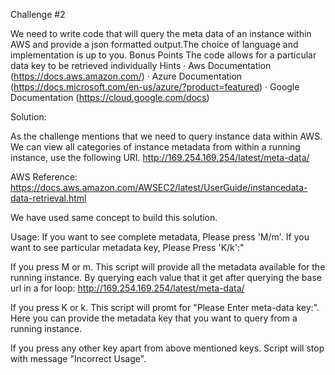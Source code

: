 Challenge #2

We need to write code that will query the meta data of an instance within AWS and provide a json formatted output.The choice of language and implementation is up to you. 
Bonus Points The code allows for a particular data key to be retrieved individually 
Hints · Aws Documentation (https://docs.aws.amazon.com/) · 
		Azure Documentation (https://docs.microsoft.com/en-us/azure/?product=featured) ·
		Google Documentation (https://cloud.google.com/docs)
		
Solution:
 
 As the challenge mentions that we need to query instance data within AWS. We can view all categories of instance metadata from within a running instance, use the following URI.
 http://169.254.169.254/latest/meta-data/
 
 AWS Reference:  https://docs.aws.amazon.com/AWSEC2/latest/UserGuide/instancedata-data-retrieval.html
 
 We have used same concept to build this solution.
 
 Usage: If you want to see complete metadata, Please press \'M/m\'. If you want to see particular metadata key, Please Press \'K/k\':"
 
 If you press M or m. This script will provide all the metadata available for the running instance. By querying each value that it get after querying the base url in a for loop:
  http://169.254.169.254/latest/meta-data/
  
 If you press K or k. This script will promt for "Please Enter meta-data key:". Here you can provide the metadata key that you want to query from a running instance.
 
 If you press any other key apart from above mentioned keys. Script will stop with message "Incorrect Usage".